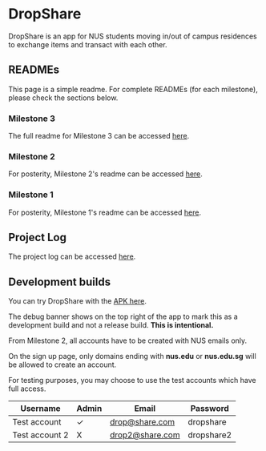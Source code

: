 # DropShare

DropShare is an app for NUS students moving in/out of campus residences to exchange items and transact with each other.

## READMEs

This page is a simple readme. For complete READMEs (for each milestone), please check the sections below.

### Milestone 3

The full readme for Milestone 3 can be accessed
[here](https://docs.google.com/document/d/1dxpksaeuVappqTlpoAd4EbtWj_UWx-8aa8xhsaIyCa8/edit#heading=h.oo98zo24ehur).

### Milestone 2

For posterity, Milestone 2's readme can be accessed
[here](https://docs.google.com/document/d/1uYm4i9EPcA_IRviqGcHSqqh9li_afTAz8Mgu81hx_B8).

### Milestone 1

For posterity, Milestone 1's readme can be accessed
[here](https://docs.google.com/document/d/1mjfiP1YXFexgQW5r8meXVgOoZzArDU1hTJd-6R53Vgw/edit?usp=sharing).

## Project Log

The project log can be accessed 
[here](https://docs.google.com/spreadsheets/d/1Sr3JdfBi1dFrD0DgbuGKh315h9DKR9EBcaPMPNSa6Ck/edit?usp=sharing).

## Development builds

You can try DropShare with the 
[APK here](https://drive.google.com/file/d/1twGKHqLi9lodZutKGMOBu_XdGRPrNY2x/view). 

The debug banner shows on the top right of the app to mark this as a development build and not a release build.
**This is intentional.**

From Milestone 2, all accounts have to be created with NUS emails only.

On the sign up page, only domains ending with **nus.edu** or **nus.edu.sg** will be allowed to create an account.

For testing purposes, you may choose to use the test accounts which have full access.

| Username       | Admin | Email           | Password    |
|---|-------|-----------------|---|
| Test account   | ✓     | drop@share.com  | dropshare   |
| Test account 2 | X     | drop2@share.com | dropshare2     |

